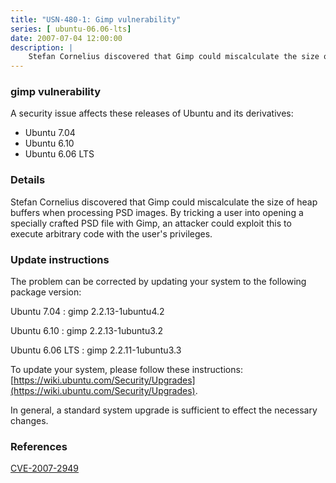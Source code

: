 ```yaml
---
title: "USN-480-1: Gimp vulnerability"
series: [ ubuntu-06.06-lts]
date: 2007-07-04 12:00:00
description: |
    Stefan Cornelius discovered that Gimp could miscalculate the size of heap buffers when processing PSD images.  By tricking a user into opening a specially crafted PSD file with Gimp, an attacker could exploit this to execute arbitrary code with the user&#39;s privileges.
--- 
```

 
### gimp vulnerability

A security issue affects these releases of Ubuntu and its derivatives:

* Ubuntu 7.04
* Ubuntu 6.10
* Ubuntu 6.06 LTS

### Details

Stefan Cornelius discovered that Gimp could miscalculate the size of heap buffers when processing PSD images. By tricking a user into opening a specially crafted PSD file with Gimp, an attacker could exploit this to execute arbitrary code with the user&#39;s privileges.

### Update instructions

The problem can be corrected by updating your system to the following package version:

Ubuntu 7.04
 : gimp <span>2.2.13-1ubuntu4.2</span>

Ubuntu 6.10
 : gimp <span>2.2.13-1ubuntu3.2</span>

Ubuntu 6.06 LTS
 : gimp <span>2.2.11-1ubuntu3.3</span>

To update your system, please follow these instructions: [https://wiki.ubuntu.com/Security/Upgrades](https://wiki.ubuntu.com/Security/Upgrades).

In general, a standard system upgrade is sufficient to effect the necessary changes.

### References

 [CVE-2007-2949](http://people.ubuntu.com/~ubuntu-security/cve/CVE-2007-2949)
 
